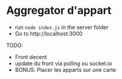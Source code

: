 # Aggregator d'appart

* run `node index.js` in the server folder
* Go to http://localhost:3000

TODO:

* Front decent
* update du front via polling ou socket.io
* BONUS: Placer les apparts sur une carte
